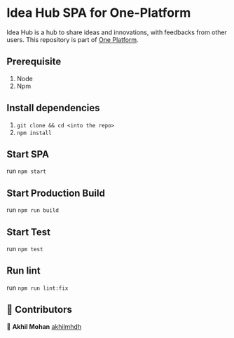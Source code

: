# Idea Hub SPA for One-Platform

Idea Hub is a hub to share ideas and innovations, with feedbacks from other users. This repository is part of [One Platform](https://github.com/1-Platform/one-platform).

## Prerequisite

1. Node
2. Npm

## Install dependencies

1. `git clone && cd <into the repo>`
2. `npm install`

## Start SPA

run `npm start`

## Start Production Build

run `npm run build`

## Start Test

run `npm test`

## Run lint

run `npm run lint:fix`

## 🤝 Contributors

👤 **Akhil Mohan** [akhilmhdh](https://github.com/akhilmhdh)

